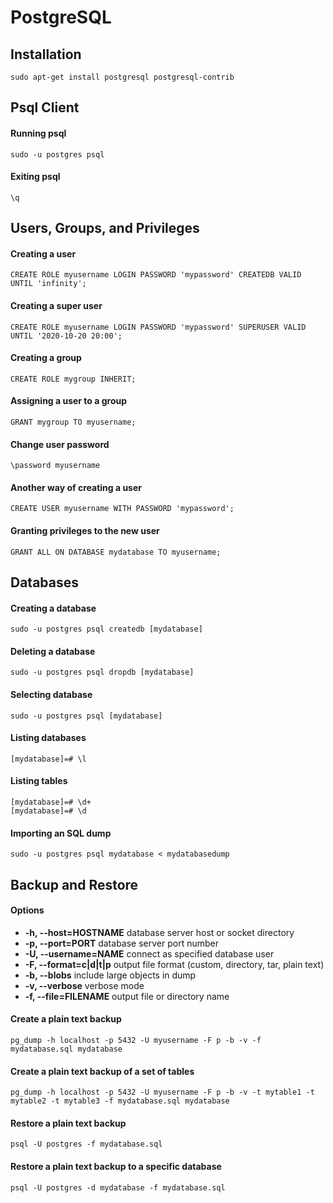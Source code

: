 PostgreSQL
==========


Installation
--------------------------------------------------
`sudo apt-get install postgresql postgresql-contrib`


Psql Client
--------------------------------------------------

#### Running psql
`sudo -u postgres psql`

#### Exiting psql
`\q`


Users, Groups, and Privileges
--------------------------------------------------

#### Creating a user
`CREATE ROLE myusername LOGIN PASSWORD 'mypassword' CREATEDB VALID UNTIL 'infinity';`

#### Creating a super user
`CREATE ROLE myusername LOGIN PASSWORD 'mypassword' SUPERUSER VALID UNTIL '2020-10-20 20:00';`

#### Creating a group
`CREATE ROLE mygroup INHERIT;`

#### Assigning a user to a group
`GRANT mygroup TO myusername;`

#### Change user password
`\password myusername`

#### Another way of creating a user
`CREATE USER myusername WITH PASSWORD 'mypassword';`

#### Granting privileges to the new user
`GRANT ALL ON DATABASE mydatabase TO myusername;`


Databases
--------------------------------------------------

#### Creating a database
`sudo -u postgres psql createdb [mydatabase]`

#### Deleting a database
`sudo -u postgres psql dropdb [mydatabase]`

#### Selecting database
`sudo -u postgres psql [mydatabase]`

#### Listing databases
`[mydatabase]=# \l`

#### Listing tables
    [mydatabase]=# \d+
    [mydatabase]=# \d

#### Importing an SQL dump
`sudo -u postgres psql mydatabase < mydatabasedump`


Backup and Restore
--------------------------------------------------

#### Options
*   **-h, --host=HOSTNAME**      database server host or socket directory
*   **-p, --port=PORT**          database server port number
*   **-U, --username=NAME**      connect as specified database user
*   **-F, --format=c|d|t|p**     output file format (custom, directory, tar, plain text)
*   **-b, --blobs**              include large objects in dump
*   **-v, --verbose**            verbose mode
*   **-f, --file=FILENAME**      output file or directory name


#### Create a plain text backup
`pg_dump -h localhost -p 5432 -U myusername -F p -b -v -f mydatabase.sql mydatabase`

#### Create a plain text backup of a set of tables
`pg_dump -h localhost -p 5432 -U myusername -F p -b -v -t mytable1 -t mytable2 -t mytable3 -f mydatabase.sql mydatabase`

#### Restore a plain text backup
`psql -U postgres -f mydatabase.sql`

#### Restore a plain text backup to a specific database
`psql -U postgres -d mydatabase -f mydatabase.sql`